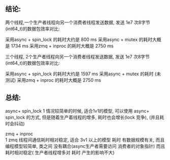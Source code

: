 ## 结论:  
 两个线程,一个生产者线程向另一个消费者线程发送数据, 发送 1e7 次8字节(int64_t)的数据包效率对比:
 
采用async + spin_lock 的耗时大约是   800 ms
采用async + mutex 的耗时大概是  1734  ms
采用zmq + inproc 的耗时大概是 2750 ms


 三个线程, 2个生产者线程向另一个消费者线程发送数据, 发送 1e7 次8字节(int64_t)的数据包效率对比:
 
采用async + spin_lock 的耗时大约是   1597 ms
采用async + mutex 的耗时 (未测试)
采用zmq + inproc 的耗时大概是 2750  ms


## 总结:   
 async+ spin_lock
1 情况较简单的时候, 适合1v1的模型, 可以使用 async+ spin_lock 的方式,
 但是随着生产着线程的增多,  耗时也会增长(lock 竞争), (并且耗时会抖动)
 
 zmq + inproc  
1 zmq 线程间通信耗时相对稳定, 适合 3v1 以上的模型
  耗时 有数据规模有关, 而且编程模型较简单,  类之间 没有耦合(async生产者需要访问 消费者的对象指针)
 而且耗时相对稳定( 生产者线程增多对 耗时 产生的影响不大)
